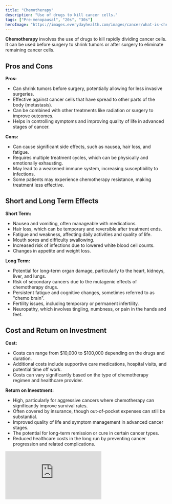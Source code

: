 ```yaml
---
title: "Chemotherapy"
description: "Use of drugs to kill cancer cells."
tags: ["Pre-menopausal", "20s", "30s"]
heroImage: "https://images.everydayhealth.com/images/cancer/what-is-chemotherapy-722x406.jpg?sfvrsn=912570a9_1"
---
```


**Chemotherapy** involves the use of drugs to kill rapidly dividing cancer cells. It can be used before surgery to shrink tumors or after surgery to eliminate remaining cancer cells.

## Pros and Cons

**Pros:**

- Can shrink tumors before surgery, potentially allowing for less invasive surgeries.
- Effective against cancer cells that have spread to other parts of the body (metastasis).
- Can be combined with other treatments like radiation or surgery to improve outcomes.
- Helps in controlling symptoms and improving quality of life in advanced stages of cancer.

**Cons:**

- Can cause significant side effects, such as nausea, hair loss, and fatigue.
- Requires multiple treatment cycles, which can be physically and emotionally exhausting.
- May lead to a weakened immune system, increasing susceptibility to infections.
- Some patients may experience chemotherapy resistance, making treatment less effective.

## Short and Long Term Effects

**Short Term:**

- Nausea and vomiting, often manageable with medications.
- Hair loss, which can be temporary and reversible after treatment ends.
- Fatigue and weakness, affecting daily activities and quality of life.
- Mouth sores and difficulty swallowing.
- Increased risk of infections due to lowered white blood cell counts.
- Changes in appetite and weight loss.

**Long Term:**

- Potential for long-term organ damage, particularly to the heart, kidneys, liver, and lungs.
- Risk of secondary cancers due to the mutagenic effects of chemotherapy drugs.
- Persistent fatigue and cognitive changes, sometimes referred to as "chemo brain".
- Fertility issues, including temporary or permanent infertility.
- Neuropathy, which involves tingling, numbness, or pain in the hands and feet.

## Cost and Return on Investment

**Cost:**

- Costs can range from $10,000 to $100,000 depending on the drugs and duration.
- Additional costs include supportive care medications, hospital visits, and potential time off work.
- Costs can vary significantly based on the type of chemotherapy regimen and healthcare provider.

**Return on Investment:**

- High, particularly for aggressive cancers where chemotherapy can significantly improve survival rates.
- Often covered by insurance, though out-of-pocket expenses can still be substantial.
- Improved quality of life and symptom management in advanced cancer stages.
- The potential for long-term remission or cure in certain cancer types.
- Reduced healthcare costs in the long run by preventing cancer progression and related complications.


<div class="relative pt-[56.25%] mt-10 md:mt-12 lg:mt-16"><iframe class="absolute top-0 left-0 w-full h-full" src="https://www.youtube.com/embed/MUiVDggkzZM?si=3DQjqrW52N1EUwRM" 
title="YouTube video player" frameborder="0" allow="accelerometer; autoplay; clipboard-write; encrypted-media; gyroscope; picture-in-picture; web-share" referrerpolicy="strict-origin-when-cross-origin" allowfullscreen></iframe>
</div>